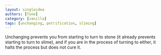 ```yaml
---
layout: singleidea
authors: [Tone]
category: [vanilla]
tags: [unchanging, petrification, sliming]
---
```

Unchanging prevents you from starting to turn to stone (it already prevents starting to turn to slime), and if you are in the process of turning to either, it halts the process but does not cure it.
